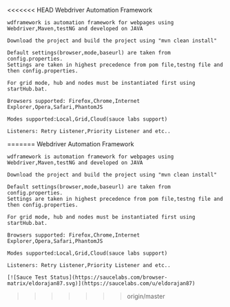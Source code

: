 <<<<<<< HEAD
Webdriver Automation Framework
 
	wdframework is automation framework for webpages using Webdriver,Maven,testNG and developed on JAVA 

	Download the project and build the project using "mvn clean install"

	Default settings(browser,mode,baseurl) are taken from config.properties.
	Settings are taken in highest precedence from pom file,testng file and then config.properties.

	For grid mode, hub and nodes must be instantiated first using startHub.bat.

	Browsers supported: Firefox,Chrome,Internet Explorer,Opera,Safari,PhantomJS

	Modes supported:Local,Grid,Cloud(sauce labs support)

	Listeners: Retry Listener,Priority Listener and etc..
=======
Webdriver Automation Framework
 
	wdframework is automation framework for webpages using Webdriver,Maven,testNG and developed on JAVA 

	Download the project and build the project using "mvn clean install"

	Default settings(browser,mode,baseurl) are taken from config.properties.
	Settings are taken in highest precedence from pom file,testng file and then config.properties.

	For grid mode, hub and nodes must be instantiated first using startHub.bat.

	Browsers supported: Firefox,Chrome,Internet Explorer,Opera,Safari,PhantomJS

	Modes supported:Local,Grid,Cloud(sauce labs support)

	Listeners: Retry Listener,Priority Listener and etc..
	
	[![Sauce Test Status](https://saucelabs.com/browser-matrix/eldorajan87.svg)](https://saucelabs.com/u/eldorajan87)
>>>>>>> origin/master
